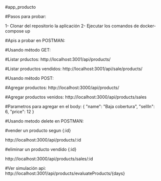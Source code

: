 #app_producto

#Pasos para probar:

1- Clonar del repositorio la aplicación
2- Ejecutar los comandos de docker-compose up

#Apis a probar en POSTMAN:

#Usando método GET:

#Listar prductos:
http://localhost:3001/api/products/

#Listar productos vendidos:
http://localhost:3001/api/sale/products/

#Usando método POST:

#Agregar productos:
http://localhost:3000/api/products/

#Agregar productos venidos:
http://localhost:3000/api/products/sales

#Parametros para agregar en el body:
{
  "name": "Baja cobertura",
  "sellIn": 6,
  "price": 12
}

#Usando metodo delete en POSTMAN:

#vender un producto segun {:id}

http://localhost:3000/api/products/:id

#eliminar un producto vendido {:id}

http://localhost:3000/api/products/sales/:id


#Ver simulación api:
http://localhost:3001/api/products/evaluateProducts/{days}





